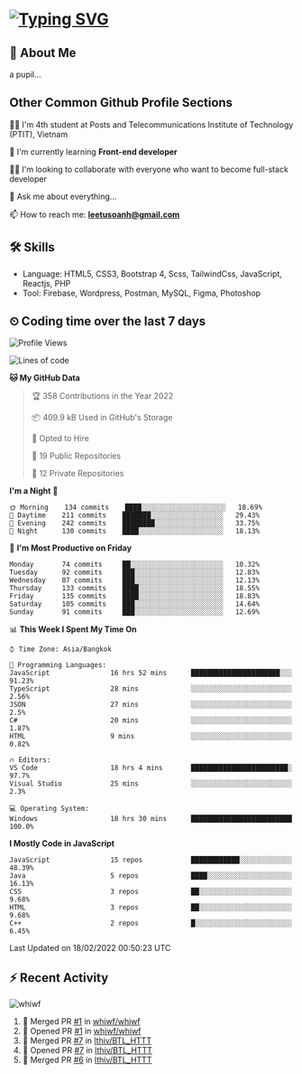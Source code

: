 # [![Typing SVG](https://readme-typing-svg.herokuapp.com?color=%23FFC83D&lines=Hi%2C+I'm+Le%2C+Tu+Oanh+%F0%9F%91%8B)](https://git.io/typing-svg)

## 🚀 About Me
a pupil...

<!-- ![GitHub metrics](https://metrics.lecoq.io/whiwf)   -->

## Other Common Github Profile Sections
👩‍🎓 I'm 4th student at Posts and Telecommunications Institute of Technology (PTIT), Vietnam

🌱 I'm currently learning **Front-end developer**

👯‍♀️ I'm looking to collaborate with everyone who want to become full-stack developer

💬 Ask me about everything...

📫 How to reach me: **leetusoanh@gmail.com**

## 🛠 Skills
- Language: HTML5, CSS3, Bootstrap 4, Scss, TailwindCss, JavaScript, Reactjs, PHP
- Tool: Firebase, Wordpress, Postman, MySQL, Figma, Photoshop

## ⏲ Coding time over the last 7 days
<!--START_SECTION:waka-->
![Profile Views](http://img.shields.io/badge/Profile%20Views-42-blue)

![Lines of code](https://img.shields.io/badge/From%20Hello%20World%20I%27ve%20Written-2%20Million%20lines%20of%20code-blue)

**🐱 My GitHub Data** 

> 🏆 358 Contributions in the Year 2022
 > 
> 📦 409.9 kB Used in GitHub's Storage 
 > 
> 💼 Opted to Hire
 > 
> 📜 19 Public Repositories 
 > 
> 🔑 12 Private Repositories  
 > 
**I'm a Night 🦉** 

```text
🌞 Morning    134 commits    ████░░░░░░░░░░░░░░░░░░░░░   18.69% 
🌆 Daytime    211 commits    ███████░░░░░░░░░░░░░░░░░░   29.43% 
🌃 Evening    242 commits    ████████░░░░░░░░░░░░░░░░░   33.75% 
🌙 Night      130 commits    ████░░░░░░░░░░░░░░░░░░░░░   18.13%

```
📅 **I'm Most Productive on Friday** 

```text
Monday       74 commits     ██░░░░░░░░░░░░░░░░░░░░░░░   10.32% 
Tuesday      92 commits     ███░░░░░░░░░░░░░░░░░░░░░░   12.83% 
Wednesday    87 commits     ███░░░░░░░░░░░░░░░░░░░░░░   12.13% 
Thursday     133 commits    ████░░░░░░░░░░░░░░░░░░░░░   18.55% 
Friday       135 commits    ████░░░░░░░░░░░░░░░░░░░░░   18.83% 
Saturday     105 commits    ███░░░░░░░░░░░░░░░░░░░░░░   14.64% 
Sunday       91 commits     ███░░░░░░░░░░░░░░░░░░░░░░   12.69%

```


📊 **This Week I Spent My Time On** 

```text
⌚︎ Time Zone: Asia/Bangkok

💬 Programming Languages: 
JavaScript               16 hrs 52 mins      ██████████████████████░░░   91.23% 
TypeScript               28 mins             ░░░░░░░░░░░░░░░░░░░░░░░░░   2.56% 
JSON                     27 mins             ░░░░░░░░░░░░░░░░░░░░░░░░░   2.5% 
C#                       20 mins             ░░░░░░░░░░░░░░░░░░░░░░░░░   1.87% 
HTML                     9 mins              ░░░░░░░░░░░░░░░░░░░░░░░░░   0.82%

🔥 Editors: 
VS Code                  18 hrs 4 mins       ████████████████████████░   97.7% 
Visual Studio            25 mins             ░░░░░░░░░░░░░░░░░░░░░░░░░   2.3%

💻 Operating System: 
Windows                  18 hrs 30 mins      █████████████████████████   100.0%

```

**I Mostly Code in JavaScript** 

```text
JavaScript               15 repos            ████████████░░░░░░░░░░░░░   48.39% 
Java                     5 repos             ████░░░░░░░░░░░░░░░░░░░░░   16.13% 
CSS                      3 repos             ██░░░░░░░░░░░░░░░░░░░░░░░   9.68% 
HTML                     3 repos             ██░░░░░░░░░░░░░░░░░░░░░░░   9.68% 
C++                      2 repos             █░░░░░░░░░░░░░░░░░░░░░░░░   6.45%

```



 Last Updated on 18/02/2022 00:50:23 UTC
<!--END_SECTION:waka-->

## ⚡ Recent Activity
<!-- [![Top Langs](https://github-readme-stats.vercel.app/api/top-langs/?username=whiwf&layout=compact&theme=radical&hide=css)](https://github.com/anuraghazra/github-readme-stats)
 -->
<p><img align="center" src="https://github-readme-streak-stats.herokuapp.com/?user=whiwf&theme=radical" alt="whiwf" /></p>


<!--START_SECTION:activity-->
1. 🎉 Merged PR [#1](https://github.com/whiwf/whiwf/pull/1) in [whiwf/whiwf](https://github.com/whiwf/whiwf)
2. 💪 Opened PR [#1](https://github.com/whiwf/whiwf/pull/1) in [whiwf/whiwf](https://github.com/whiwf/whiwf)
3. 🎉 Merged PR [#7](https://github.com/lthiv/BTL_HTTT/pull/7) in [lthiv/BTL_HTTT](https://github.com/lthiv/BTL_HTTT)
4. 💪 Opened PR [#7](https://github.com/lthiv/BTL_HTTT/pull/7) in [lthiv/BTL_HTTT](https://github.com/lthiv/BTL_HTTT)
5. 🎉 Merged PR [#6](https://github.com/lthiv/BTL_HTTT/pull/6) in [lthiv/BTL_HTTT](https://github.com/lthiv/BTL_HTTT)
<!--END_SECTION:activity-->
